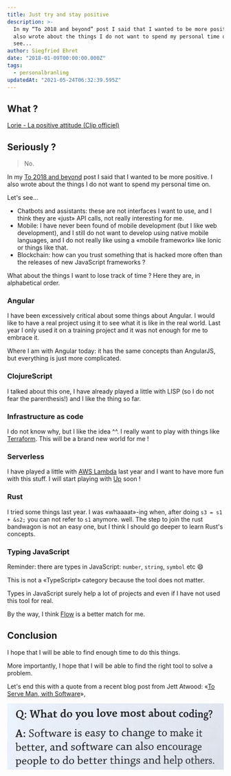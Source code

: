 ```yaml
---
title: Just try and stay positive
description: >-
  In my “To 2018 and beyond” post I said that I wanted to be more positive. I
  also wrote about the things I do not want to spend my personal time on. Let's
  see...
author: Siegfried Ehret
date: "2018-01-09T00:00:00.000Z"
tags:
  - personalbranling
updatedAt: "2021-05-24T06:32:39.595Z"
---
```


## What ?

[Lorie - La positive attitude (Clip officiel)](https://www.youtube.com/watch?v=gb4yPEMh24E)

## Seriously ?

> No.

In my [To 2018 and beyond](https://ehret.me/en/to-2018-and-beyond) post I said that I wanted to be more positive. I also wrote about the things I do not want to spend my personal time on.

Let's see...

- Chatbots and assistants: these are not interfaces I want to use, and I think they are «just» API calls, not really interesting for me.
- Mobile: I have never been found of mobile development (but I like web development), and I still do not want to develop using native mobile languages, and I do not really like using a «mobile framework» like Ionic or things like that.
- Blockchain: how can you trust something that is hacked more often than the releases of new JavaScript frameworks ?

What about the things I want to lose track of time ? Here they are, in alphabetical order.

### Angular

I have been excessively critical about some things about Angular. I would like to have a real project using it to see what it is like in the real world. Last year I only used it on a training project and it was not enough for me to embrace it.

Where I am with Angular today: it has the same concepts than AngularJS, but everything is just more complicated.

### ClojureScript

I talked about this one, I have already played a little with LISP (so I do not fear the parenthesis!) and I like the thing so far.

### Infrastructure as code

I do not know why, but I like the idea ^^. I really want to play with things like [Terraform](https://www.terraform.io/). This will be a brand new world for me !

### Serverless

I have played a little with [AWS Lambda](https://aws.amazon.com/lambda/) last year and I want to have more fun with this stuff. I will start playing with [Up](https://up.docs.apex.sh) soon !

### Rust

I tried some things last year. I was «whaaaat»-ing when, after doing `s3 = s1 + &s2;` you can not refer to `s1` anymore. well. The step to join the rust bandwagon is not an easy one, but I think I should go deeper to learn Rust's concepts.

### Typing JavaScript

Reminder: there are types in JavaScript: `number`, `string`, `symbol` etc :smile:

This is not a «TypeScript» category because the tool does not matter.

Types in JavaScript surely help a lot of projects and even if I have not used this tool for real.

By the way, I think [Flow](https://flow.org/) is a better match for me.

## Conclusion

I hope that I will be able to find enough time to do this things.

More importantly, I hope that I will be able to find the right tool to solve a problem.

Let's end this with a quote from a recent blog post from Jett Atwood: «[To Serve Man, with Software](https://blog.codinghorror.com/to-serve-man-with-software/)»,

![What do you love most about coding?](../../../public/assets/contentful/5WcNMpDjD2V6pfvDE33qdU/575514458dc4499343417d071d173a9a/dk-findout-coding-page-50-quote.jpg)
